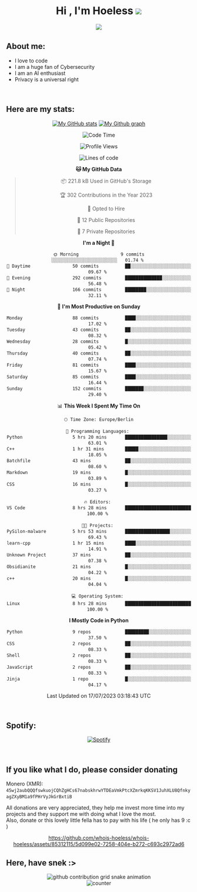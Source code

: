<h1 align="center">Hi , I'm Hoeless <img src="https://media.giphy.com/media/hvRJCLFzcasrR4ia7z/giphy.gif" width="35"></h1>
<p align="center">
  <a href="https://github.com/whois-hoeless"><img src="https://readme-typing-svg.demolab.com?font=Roboto+Mono&weight=300&size=28&duration=4000&pause=100&color=C109F7&center=true&vCenter=true&width=580&height=127&lines=I'm+a+programmer;I'm+an+AI+enthusiast;I'm+a+big+fan+of+Neural+Networks;I'm+interested+in+Computer+Science;I+love+Cybersecurity;By+the+way+I+use+Arch+%F0%9F%92%80"></a>
</p>

## About me:

- I love to code
- I am a huge fan of Cybersecurity
- I am an AI enthusiast
- Privacy is a universal right

<br>

## Here are my stats:

<div align="center">
    
 [![My GitHub stats](https://github-readme-stats.vercel.app/api?username=whois-hoeless&count_private=true&show_icons=true&theme=radical)](https://github.com/whois-hoeless)
 [![My Github graph](http://github-profile-summary-cards.vercel.app/api/cards/profile-details?username=whois-hoeless&theme=radical)](https://github.com/whois-hoeless)

<!--START_SECTION:waka-->
![Code Time](http://img.shields.io/badge/Code%20Time-68%20hrs%2013%20mins-blue)

![Profile Views](http://img.shields.io/badge/Profile%20Views-14-blue)

![Lines of code](https://img.shields.io/badge/From%20Hello%20World%20I%27ve%20Written-32.6%20thousand%20lines%20of%20code-blue)

**🐱 My GitHub Data** 

> 📦 221.8 kB Used in GitHub's Storage 
 > 
> 🏆 302 Contributions in the Year 2023
 > 
> 💼 Opted to Hire
 > 
> 📜 12 Public Repositories 
 > 
> 🔑 7 Private Repositories 
 > 
**I'm a Night 🦉** 

```text
🌞 Morning                9 commits           ░░░░░░░░░░░░░░░░░░░░░░░░░   01.74 % 
🌆 Daytime                50 commits          ██░░░░░░░░░░░░░░░░░░░░░░░   09.67 % 
🌃 Evening                292 commits         ██████████████░░░░░░░░░░░   56.48 % 
🌙 Night                  166 commits         ████████░░░░░░░░░░░░░░░░░   32.11 % 
```
📅 **I'm Most Productive on Sunday** 

```text
Monday                   88 commits          ████░░░░░░░░░░░░░░░░░░░░░   17.02 % 
Tuesday                  43 commits          ██░░░░░░░░░░░░░░░░░░░░░░░   08.32 % 
Wednesday                28 commits          █░░░░░░░░░░░░░░░░░░░░░░░░   05.42 % 
Thursday                 40 commits          ██░░░░░░░░░░░░░░░░░░░░░░░   07.74 % 
Friday                   81 commits          ████░░░░░░░░░░░░░░░░░░░░░   15.67 % 
Saturday                 85 commits          ████░░░░░░░░░░░░░░░░░░░░░   16.44 % 
Sunday                   152 commits         ███████░░░░░░░░░░░░░░░░░░   29.40 % 
```


📊 **This Week I Spent My Time On** 

```text
🕑︎ Time Zone: Europe/Berlin

💬 Programming Languages: 
Python                   5 hrs 20 mins       ████████████████░░░░░░░░░   63.01 % 
C++                      1 hr 31 mins        █████░░░░░░░░░░░░░░░░░░░░   18.05 % 
Batchfile                43 mins             ██░░░░░░░░░░░░░░░░░░░░░░░   08.60 % 
Markdown                 19 mins             █░░░░░░░░░░░░░░░░░░░░░░░░   03.89 % 
CSS                      16 mins             █░░░░░░░░░░░░░░░░░░░░░░░░   03.27 % 

🔥 Editors: 
VS Code                  8 hrs 28 mins       █████████████████████████   100.00 % 

🐱‍💻 Projects: 
PySilon-malware          5 hrs 53 mins       █████████████████░░░░░░░░   69.43 % 
learn-cpp                1 hr 15 mins        ████░░░░░░░░░░░░░░░░░░░░░   14.91 % 
Unknown Project          37 mins             ██░░░░░░░░░░░░░░░░░░░░░░░   07.38 % 
Obsidianite              21 mins             █░░░░░░░░░░░░░░░░░░░░░░░░   04.22 % 
c++                      20 mins             █░░░░░░░░░░░░░░░░░░░░░░░░   04.04 % 

💻 Operating System: 
Linux                    8 hrs 28 mins       █████████████████████████   100.00 % 
```

**I Mostly Code in Python** 

```text
Python                   9 repos             █████████░░░░░░░░░░░░░░░░   37.50 % 
CSS                      2 repos             ██░░░░░░░░░░░░░░░░░░░░░░░   08.33 % 
Shell                    2 repos             ██░░░░░░░░░░░░░░░░░░░░░░░   08.33 % 
JavaScript               2 repos             ██░░░░░░░░░░░░░░░░░░░░░░░   08.33 % 
Jinja                    1 repo              █░░░░░░░░░░░░░░░░░░░░░░░░   04.17 % 
```




 Last Updated on 17/07/2023 03:18:43 UTC
<!--END_SECTION:waka-->
</div>
<br>

## Spotify:

<div align="center">

[![Spotify](https://whois-hoeless.vercel.app/api/spotify?background_color=0d1117&border_color=090d13)](https://open.spotify.com/user/heanchenhorst)
</div>

<br>

## If you like what I do, please consider donating

Monero (XMR): ```45wj2aubQQQfswkuojCQhZgHCs67nabskhrwYTDEaVmkPtcXZmrkqKKSV1JuhXLU8QfnkyagZXyBM1a9fPHrVyJkGrBxtiB```

All donations are very appreciated, they help me invest more time into my projects and they support me with doing what I love the most.  
Also, donate or this lovely little fella has to pay with his life (  he only has 9 :c  )

<div align="center">


https://github.com/whois-hoeless/whois-hoeless/assets/85312115/5d099e02-7258-404e-b272-c693c2972ad6


</div>

## Here, have snek :>
<div align="center">
<picture>
  <source media="(prefers-color-scheme: dark)" srcset="https://raw.githubusercontent.com/whois-hoeless/whois-hoeless/output/github-contribution-grid-snake-dark.svg">
  <source media="(prefers-color-scheme: light)" srcset="https://raw.githubusercontent.com/whois-hoeless/whois-hoeless/output/github-contribution-grid-snake.svg">
  <img alt="github contribution grid snake animation" src="https://raw.githubusercontent.com/whois-hoeless/whois-hoeless/output/github-contribution-grid-snake.svg">
</div>

<div align="center">
  <img src="https://moe-counter.glitch.me/get/@hoeless_count?theme=rule34" alt="counter" />
</div>
